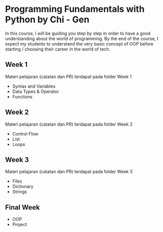 # Programming Fundamentals with Python by Chi - Gen
In this course, I will be guiding you step by step in order to have a good understanding about the world of programming. By the end of the course, I expect my students to understand the very basic concept of OOP before starting / choosing their career in the world of tech.  

## Week 1
Materi pelajaran (catatan dan PR) terdapat pada folder Week 1
- Syntax and Variables
- Data Types & Operator
- Functions

## Week 2
Materi pelajaran (catatan dan PR) terdapat pada folder Week 2
- Control Flow
- List
- Loops

## Week 3
Materi pelajaran (catatan dan PR) terdapat pada folder Week 3
- Files
- Dictionary
- Strings

## Final Week
- OOP
- Project
